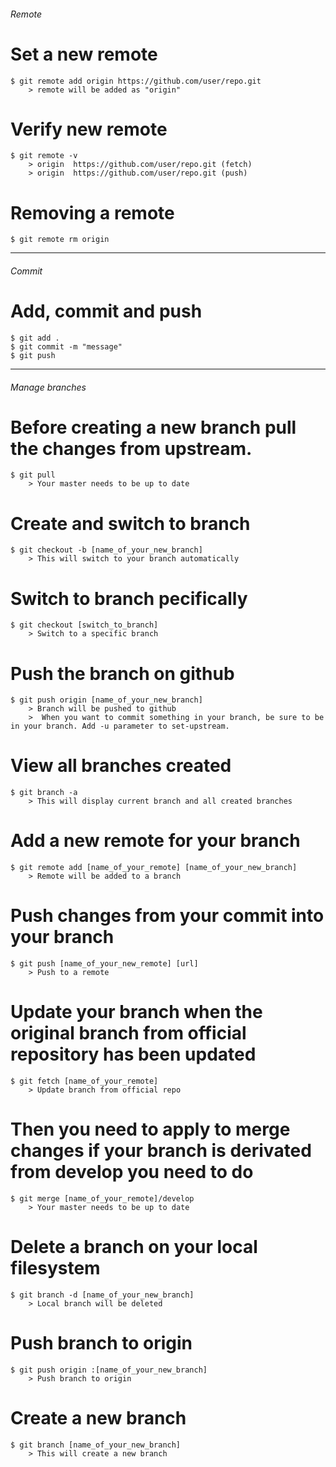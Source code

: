 
<h6>Remote</h6>

# Set a new remote
    $ git remote add origin https://github.com/user/repo.git
        > remote will be added as "origin"

# Verify new remote
    $ git remote -v
        > origin  https://github.com/user/repo.git (fetch)
        > origin  https://github.com/user/repo.git (push)

# Removing a remote
    $ git remote rm origin


<hr>

<h6>Commit</h6>

# Add, commit and push
    $ git add . 
    $ git commit -m "message" 
    $ git push


<hr>

<h6>Manage branches</h6>

# Before creating a new branch pull the changes from upstream. 
    $ git pull
        > Your master needs to be up to date

# Create and switch to branch
    $ git checkout -b [name_of_your_new_branch]
        > This will switch to your branch automatically

# Switch to branch pecifically
    $ git checkout [switch_to_branch]
        > Switch to a specific branch

# Push the branch on github 
    $ git push origin [name_of_your_new_branch]
        > Branch will be pushed to github
        >  When you want to commit something in your branch, be sure to be in your branch. Add -u parameter to set-upstream.

# View all branches created
    $ git branch -a
        > This will display current branch and all created branches

# Add a new remote for your branch
    $ git remote add [name_of_your_remote] [name_of_your_new_branch]
        > Remote will be added to a branch

# Push changes from your commit into your branch
    $ git push [name_of_your_new_remote] [url]
        > Push to a remote

# Update your branch when the original branch from official repository has been updated
    $ git fetch [name_of_your_remote]
        > Update branch from official repo

# Then you need to apply to merge changes if your branch is derivated from develop you need to do
    $ git merge [name_of_your_remote]/develop
        > Your master needs to be up to date

# Delete a branch on your local filesystem
    $ git branch -d [name_of_your_new_branch]
        > Local branch will be deleted

# Push branch to origin
    $ git push origin :[name_of_your_new_branch]
        > Push branch to origin

# Create a new branch
    $ git branch [name_of_your_new_branch]
        > This will create a new branch

